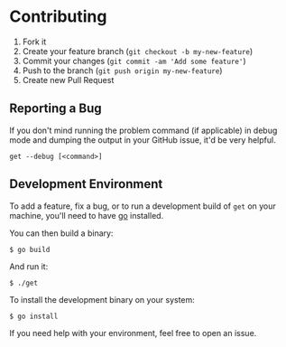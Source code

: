 # Contributing

1. Fork it
2. Create your feature branch (`git checkout -b my-new-feature`)
3. Commit your changes (`git commit -am 'Add some feature'`)
4. Push to the branch (`git push origin my-new-feature`)
5. Create new Pull Request

## Reporting a Bug

If you don't mind running the problem command (if applicable) in debug
mode and dumping the output in your GitHub issue, it'd be very helpful.

    get --debug [<command>]

## Development Environment

To add a feature, fix a bug, or to run a development build of `get`
on your machine, you'll need to have [go](http://golang.org/) installed.

You can then build a binary:

    $ go build

And run it:

    $ ./get

To install the development binary on your system:

    $ go install

If you need help with your environment, feel free to open an issue.
